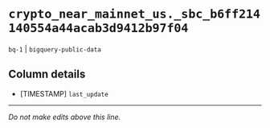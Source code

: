 # `crypto_near_mainnet_us._sbc_b6ff214140554a44acab3d9412b97f04`
`bq-1` | `bigquery-public-data`

## Column details
* [TIMESTAMP] `last_update`

-------------------------------------------------------------------------------
*Do not make edits above this line.*
